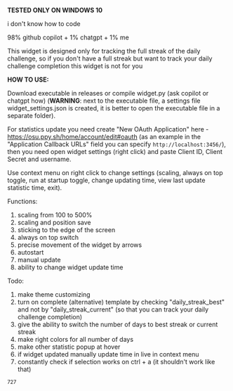 **TESTED ONLY ON WINDOWS 10**

i don't know how to code

98% github copilot + 1% chatgpt + 1% me

This widget is designed only for tracking the full streak of the daily challenge, so if you don't have a full streak but want to track your daily challenge completion this widget is not for you

**HOW TO USE:**

Download executable in releases or compile widget.py (ask copilot or chatgpt how) (**WARNING**: next to the executable file, a settings file widget_settings.json is created, it is better to open the executable file in a separate folder).

For statistics update you need create "New OAuth Application" here - https://osu.ppy.sh/home/account/edit#oauth (as an example in the "Application Callback URLs" field you can specify `http://localhost:3456/`), then you need open widget settings (right click) and paste Client ID, Client Secret and username.

Use context menu on right click to change settings (scaling, always on top toggle, run at startup toggle, change updating time, view last update statistic time, exit).

Functions:

1. scaling from 100 to 500%
2. scaling and position save
3. sticking to the edge of the screen
4. always on top switch
5. precise movement of the widget by arrows
6. autostart
7. manual update
8. ability to change widget update time

Todo:
1. make theme customizing
2. turn on complete (alternative) template by checking "daily_streak_best" and not by "daily_streak_current" (so that you can track your daily challenge completion)
3. give the ability to switch the number of days to best streak or current streak
4. make right colors for all number of days
5. make other statistic popup at hover
6. if widget updated manually update time in live in context menu
7. constantly check if selection works on ctrl + a (it shouldn't work like that)

<sub>727</sub>
